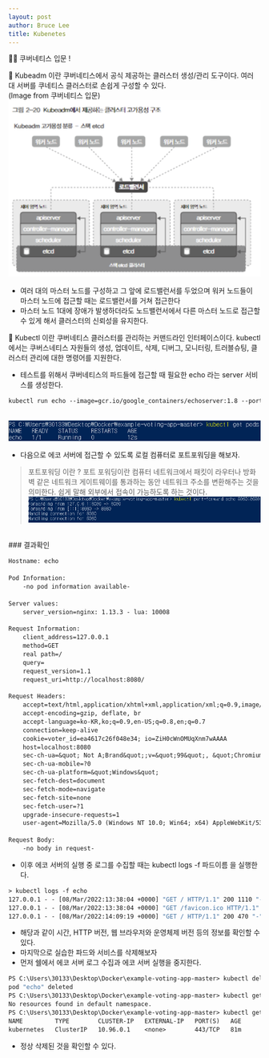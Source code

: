 ```yaml
---
layout: post
author: Bruce Lee
title: Kubenetes
---
```

👨‍🎓 쿠버네티스 입문 !

🐧 Kubeadm 이란 쿠버네티스에서 공식 제공하는 클러스터 생성/관리 도구이다. 여러 대 서버를 쿠네티스 클러스터로 손쉽게 구성할 수 있다.
<br/>(Image from 쿠버네티스 입문)![Untitled](/assets/img/Kubenetes/img01.PNG)<br/>
- 여러 대의 마스터 노드를 구성하고 그 앞에 로드밸런서를 두었으며 워커 노드들이 마스터 노드에 접근할 때는 로드밸런서를 거쳐 접근한다
- 마스터 노드 1대에 장애가 발생하더라도 노드밸런서에서 다른 마스터 노드로 접근할 수 있게 해서 클러스터의 신뢰성을 유지한다.

🎡 Kubectl 이란 쿠버네티스 클러스터를 관리하는 커맨드라인 인터페이스이다. kubectl 에서는 쿠버스네티스 자원들의 생성, 업데이트, 삭제, 디버그, 모니터링, 트러블슈팅, 클러스터 관리에 대한 명령어를 지원한다.
- 테스트를 위해서 쿠버네티스의 파드들에 접근할 때 필요한 echo 라는 server 서비스를 생성한다.
```dockerfile
kubectl run echo --image=gcr.io/google_containers/echoserver:1.8 --port=8080
```
<br/>![Untitled](/assets/img/Kubenetes/img02.PNG)<br/>
- 다음으로 에코 서버에 접근할 수 있도록 로컬 컴퓨터로 포트포워딩을 해보자.
> 포트포워딩 이란 ?
> 포트 포워딩이란 컴퓨터 네트워크에서 패킷이 라우터나 방화벽 같은 네트워크 게이트웨이를 통과하는 동안 네트워크 주소를 변환해주는 것을 의미한다. 쉽게 말해 외부에서 접속이 가능하도록 하는 것이다.
> <br/>![Untitled](/assets/img/Kubenetes/img03.PNG)<br/>
<br/>
### 결과확인<br/>

```dockerfile
Hostname: echo

Pod Information:
	-no pod information available-

Server values:
	server_version=nginx: 1.13.3 - lua: 10008

Request Information:
	client_address=127.0.0.1
	method=GET
	real path=/
	query=
	request_version=1.1
	request_uri=http://localhost:8080/

Request Headers:
	accept=text/html,application/xhtml+xml,application/xml;q=0.9,image/avif,image/webp,image/apng,*/*;q=0.8,application/signed-exchange;v=b3;q=0.9
	accept-encoding=gzip, deflate, br
	accept-language=ko-KR,ko;q=0.9,en-US;q=0.8,en;q=0.7
	connection=keep-alive
	cookie=voter_id=ea4617c26f048e34; io=ZiH0cWnOMUqXnm7wAAAA
	host=localhost:8080
	sec-ch-ua=&quot; Not A;Brand&quot;;v=&quot;99&quot;, &quot;Chromium&quot;;v=&quot;99&quot;, &quot;Google Chrome&quot;;v=&quot;99&quot;
	sec-ch-ua-mobile=?0
	sec-ch-ua-platform=&quot;Windows&quot;
	sec-fetch-dest=document
	sec-fetch-mode=navigate
	sec-fetch-site=none
	sec-fetch-user=?1
	upgrade-insecure-requests=1
	user-agent=Mozilla/5.0 (Windows NT 10.0; Win64; x64) AppleWebKit/537.36 (KHTML, like Gecko) Chrome/99.0.4844.51 Safari/537.36

Request Body:
	-no body in request-
```
- 이후 에코 서버의 실행 중 로그를 수집할 때는 kubectl logs -f 파드이름 을 실행한다.

```dockerfile
> kubectl logs -f echo
127.0.0.1 - - [08/Mar/2022:13:38:04 +0000] "GET / HTTP/1.1" 200 1110 "-" "Mozilla/5.0 (Windows NT 10.0; Win64; x64) AppleWebKit/537.36 (KHTML, like Gecko) Chrome/99.0.4844.51 Safari/537.36"
127.0.0.1 - - [08/Mar/2022:13:38:04 +0000] "GET /favicon.ico HTTP/1.1" 200 1048 "http://localhost:8080/" "Mozilla/5.0 (Windows NT 10.0; Win64; x64) AppleWebKit/537.36 (KHTML, like Gecko) Chrome/99.0.4844.51 Safari/537.36"
127.0.0.1 - - [08/Mar/2022:14:09:19 +0000] "GET / HTTP/1.1" 200 470 "-" "Mozilla/5.0 (Windows NT; Windows NT 10.0; ko-KR) WindowsPowerShell/5.1.19041.1320"
```
- 해당과 같이 시간, HTTP 버전, 웹 브라우저와 운영체제 버전 등의 정보를 확인할 수 있다.
- 마지막으로 실습한 파드와 서비스를 삭제해보자
- 먼저 쉘에서 에코 서버 로그 수집과 에코 서버 실행을 중지한다.
```dockerfile
PS C:\Users\30133\Desktop\Docker\example-voting-app-master> kubectl delete pod echo
pod "echo" deleted
PS C:\Users\30133\Desktop\Docker\example-voting-app-master> kubectl get pods
No resources found in default namespace.
PS C:\Users\30133\Desktop\Docker\example-voting-app-master> kubectl get services
NAME         TYPE        CLUSTER-IP   EXTERNAL-IP   PORT(S)   AGE
kubernetes   ClusterIP   10.96.0.1    <none>        443/TCP   81m
```
- 정상 삭제된 것을 확인할 수 있다.